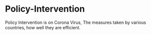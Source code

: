 # Policy-Intervention
Policy Intervention is on Corona Virus, The measures taken by various countries, how well they are efficient.
